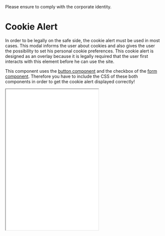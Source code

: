 <AlertInfo alertHeadline="Modifiable">
Please ensure to comply with the corporate identity.
</AlertInfo>

# Cookie Alert

In order to be legally on the safe side, the cookie alert must be used in most cases. This modal informs the user about cookies and also gives the user the possibility to set his personal cookie preferences. This cookie alert is designed as an overlay because it is legally required that the user first interacts with this element before he can use the site.

This component uses the [button component](../Button/Button.md) and the checkbox of the [form component](../Form/Form.md). Therefore you have to include the CSS of these both components in order to get the cookie alert displayed correctly!

<ContentRack
    fields='
        "preview": {
            "src": "examples/CookieAlertExample.html",
            "type": "link"
        },
        "<html>":{
            "src": "examples/CookieAlertExample.html",
            "type": "content",
            "selector": "#app"
        },
        "JS":{
            "src": "examples/cookieAlert.js",
            "type": "content"
        }
    '
 />

<Iframe src="examples/CookieAlertExample.html" style="min-height: 28.5rem; max-height: 28.5rem;" title="Cookie alert" alt="CookieAlertExample" />

The cookie alert uses the `<dialog>` element. In order to get the correct styling applied to it, you have to use the `.cookie-alert` class.
This dialog element is the transparent black background. Inside this `<dialog>` element you should create a `<div>` with the class `.cookie-alert-modal` applied to it. This is the wrapper element for all the content elements of this component:

* title as a `<h2>` element with the class `.h5`
* description as a `<p>` tag and the class `.cookie-alert-description`
* more-details link `.cookie-alert-detail-link`
* *accept all* cookies button
* the cookie configuration collapsible `<div>` `.cookie-alert-configuration`
  * the checkboxes wrapper `<div>` `.cookie-alert-configuration-settings`
    * the labels of each checkbox `.cookie-alert-checkbox-label`
  * the *accept configuration* button

The detailed structure of this component can be seen in the above example. Best practice is to place the cookie alert component as the first element in the body of each page. Additionaly it is mandatory to place a link to your cookie-information page into the description text! **Be aware, that on the cookie-information page there shouldn't be any cookie-alert. Because otherwise the visitor is not able to read the information before accepting anything. Thus you should not save or use any cookies on this page because the visitor has not accepted anything.**

## Accessibility

Because this component is a legal requirement, special attention should be paid to good accessibility! One important thing is to not use a `<div>` but a `<dialog>` element to tell especially screenreaders that this element is an overlay which stays in front of other content. Also some aria-attributes should be added. The `aria-labelledby` and the `aria-describedby` attributes should reference to the appropriate element in the modal (title and description). Also the special `open` attribute of the `<dialog>` element should get set correctly. You can find a description of this html element on it's dedicated page on the [MDN web docs](https://developer.mozilla.org/de/docs/Web/HTML/Element/dialog). It's also a good practice to set the [role element](https://developer.mozilla.org/en-US/docs/Web/Accessibility/ARIA/Roles/dialog_role) (`role="dialog"`) for supporting browsers. The modal div (`.cookie-alert-modal`) has the attribute `aria-modal="true"` attatched to it.

For the collapsable cookie configuration at the bottom of the cookie dialog, you should add `aria-controls="id"`. The configuration (`.cookie-alert-configuration`) needs also some additional attributes for accessibility: `aria-controls="id"`, `aria-labelledby="id"`, `aria-expanded="false"`. What these attributes are doing can be read in the two examples [W3: dialog-modal](https://www.w3.org/TR/wai-aria-practices/examples/dialog-modal/dialog.html) and [W3: accordion](https://www.w3.org/TR/wai-aria-practices/examples/accordion/accordion.html).

To also get the correct tab order for users only using their keyboard or other tools, the tabindex of the *accept all* button should be set to `tabindex="1"` and all the other clickable elements of the cookie alert to `tabindex="2"`. So the user first must tab through the cookie alert, before accessing the website itself. The *accept all* button has tabindex 1 because this element should have the inital focus.

## JavaScript

With our JavaScript we have focused on the usage in [CookieBot](https://cookiebot.com/) because this is the most used tool by our users. Because of that we have written this component's JavaScript in the "old-fashioned" way with `ES5 syntax`. This way you can simply copy paste our JavaScript into your *CookieBot* console. But more to this further below.

To make your `HTML` work with our JavaScript, you have to apply the coorect `data-controller`s. Every element, that causes some JavaScript code execution needs one of the following attributes:

* the `<dialog>` element should have the attribute `data-controller="cookie-alert"` attatched to it
* the more details link `.cookie-alert-detail-link` has the attribute `data-controller="cookie-alert/detail-link"`
* for the *accept all* button `data-controller="cookie-alert/button/accept"`
* the configuration element `.cookie-alert-configuration` needs the `data-controller="cookie-alert/configuration"` attribtue attatched
* the *accept configuration* button has the attribute `data-controller="cookie-alert/button/configuration"`
* the *close* buttons or links must have the attribute `data-controller="cookie-alert/button/close"`

Our JavaScript parses the elements with the above mentioned `data-attributes` and adds three click event listener to the two buttons (*accept all* and *accept configuration*) and to the *more details* link. These click event listeners implement some functionality like setting up the appropriate accessibility attributes or disabling the primary CTA button when showing more details.
The JavaScript of this component exposes three methods that can be used:

### Accept cookies

`window.cake.cookie.acceptCookies: function (optinPreferences, optinStatistics, optinMarketing) {…}`. This method simply saves the configuration set by the user. If the user for example clicks the *accept all* button, all three parameters are set to `true`:

```javascript
acceptAllButton.addEventListener ("click", function () {
    window.cake.cookie.acceptCookies (true, true, true);
});
```

### Show cookie alert

`window.cake.cookie.showCookieAlert: function () {…}`. With this method you can show the cookie alert and initialize all the event listeners needed by this component.

```javascript
window.cake.cookie.showCookieAlert (forcedFocus = true);
```

This method has also an optional property `forcedFocus`, which can force the customers browser to keep focus on the relevant elements of our cookie alert. This property is set to `true` as default but if `forcedFocus` is set to `false`, it will not change anything in the default focus handling of the browser.

### Hide cookie alert

`window.cake.cookie.hideCookieAlert: function () {…}` This method simply hides the cookie alert and removes all events added in the function above. **But please be sure to save the cookie configuration before with the first method mentioned!**

```javascript
window.cake.cookie.hideCookieAlert ();
```

## CookieBot integration

### Set up the template

We have developed our cookie alert especially for the [CookieBot website](https://cookiebot.com/). This means that this component also works with the [CookieBot console](https://manage.cookiebot.com/en/manage).

To set our component as your cookie-bot consent, just log into your [CookieBot console](https://manage.cookiebot.com/en/manage) and switch to the Domain group you'd like to adjust. In this dashboard you have to switch to the *Dialog* tab.
There you have to set the *Template* to `Custom` and the *Method* to `Explicit Consent` like in the following example. Depending on your language these fields could have a different name.

![Setting up the cookiebot templates](assets/cookiebot/dialog.png)

Afterwards you should be able to see 3 different textareas:

* HTML
* CSS
* JavaScript

You can simply copy our sourcecode templates from the textareas below into the appropriate field.

#### HTML

![CookieAlertHTML](examples/CookieAlertHTML.html)

#### CSS

To prevent doubled CSS code, the following CSS should only be entered into the Cookiebot console if the CSS has not already been included independently. This is the case if the `cake(.min).css` or `cake-cookiebot(.min).css` file was used.
Otherwise the CSS would be included twice, which increases the page load time. Simply add `/* NO CSS */` to the appropriate field. If this field is left empty, Cookiebot will apply their own stylings again.

![CookieAlertCSS](examples/CookieAlertCSS.html)

#### JavaScript

The following JavaScript should only be entered into the Cookiebot-Console if the js has not already been included independently. This is the case if the `cake(.min).js` or `cookieAlert(.min).js` file was used. **You should add `// NO JS` to the appropriate field to not load additional JavaScript from Cookiebot which will break the functionality.** If this field is left empty, Cookiebot will apply their own JavaScript again.

![CookieAlertJavaScript](examples/CookieAlertJavaScript.html)

_Brief notes_: If you include the JavaScript or CSS of the Cookiebot yourself and not through the Cookiebot Console, the preview function of the Console cannot be used. Instead, the functionality should be tested directly with the implementation.

In addition you have to adjust the `Name of function to show alert` and the `Name of function to hide alert` with the following values like in the screenshot below:

* Name of function to show alert: `window.cake.cookie.showCookieAlert`
* Name of function to show alert without forcing the browser focus to stay on the exetended cookie alert: `window.cake.cookie.showCookieAlertWithoutForcedFocus`
* Name of function to hide alert: `window.cake.cookie.hideCookieAlert`

![Setting up the cookiebot function values](assets/cookiebot/functions.png)

### Set up the content

You can enter the content for our component as usual via the [CookieBot console](https://manage.cookiebot.com/en/manage). To do this, switch to the content tab and then create the texts, if not already done.

> #### Special exception when maintaining the content!
>
> But you have to pay attention to a special exception when maintaining the content! The field `Decline button text` is not the text for a reject button, but for the button `accept configuration`.
> This had to be solved this way, because CookieBot unfortunately does not allow any further individual text fields.

![Setting up the cookiebot content](assets/cookiebot/content.png)
